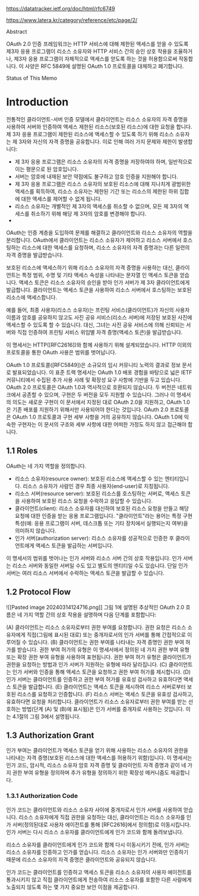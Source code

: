https://datatracker.ietf.org/doc/html/rfc6749

https://www.latera.kr/category/reference/etc/page/2/


Abstract
  
OAuth 2.0 인증 프레임워크는 HTTP 서비스에 대해 제한된 액세스를 얻을 수 있도록 제3자 응용 프로그램이 리소스 소유자와 HTTP 서비스 간의 승인 상호 작용을 조율하거나, 제3자 응용 프로그램이 자체적으로 액세스를 얻도록 하는 것을 허용함으로써 작동합니다. 
이 사양은 RFC 5849에 설명된 OAuth 1.0 프로토콜을 대체하고 폐기합니다.

Status of This Memo



# Introduction 
전통적인 클라이언트-서버 인증 모델에서 클라이언트는 리소스 소유자의 자격 증명을 사용하여 서버와 인증하여 액세스 제한된 리소스(보호된 리소스)에 대한 요청을 합니다. 제 3자 응용 프로그램이 제한된 리소스에 액세스할 수 있도록 하기 위해 리소스 소유자는 제 3자와 자신의 자격 증명을 공유합니다. 이로 인해 여러 가지 문제와 제한이 발생합니다:

- 제 3자 응용 프로그램은 리소스 소유자의 자격 증명을 저장하여야 하며, 일반적으로 이는 평문으로 된 암호입니다.
- 서버는 암호에 내재된 보안 약점에도 불구하고 암호 인증을 지원해야 합니다.
- 제 3자 응용 프로그램은 리소스 소유자의 보호된 리소스에 대해 지나치게 광범위한 액세스를 획득하여, 리소스 소유자는 제한된 기간 또는 리소스의 제한된 하위 집합에 대한 액세스를 제어할 수 없게 됩니다.
- 리소스 소유자는 개별적인 제 3자의 액세스를 취소할 수 없으며, 모든 제 3자의 액세스를 취소하기 위해 해당 제 3자의 암호를 변경해야 합니다.
- 
OAuth는 인증 계층을 도입하여 문제를 해결하고 클라이언트와 리소스 소유자의 역할을 분리합니다. OAuth에서 클라이언트는 리소스 소유자가 제어하고 리소스 서버에서 호스팅하는 리소스에 대한 액세스를 요청하며, 리소스 소유자의 자격 증명과는 다른 일련의 자격 증명을 발급받습니다.

보호된 리소스에 액세스하기 위해 리소스 소유자의 자격 증명을 사용하는 대신, 클라이언트는 특정 범위, 수명 및 기타 액세스 속성을 나타내는 문자열 인 액세스 토큰을 얻습니다. 액세스 토큰은 리소스 소유자의 승인을 받아 인가 서버가 제 3자 클라이언트에게 발급합니다. 클라이언트는 액세스 토큰을 사용하여 리소스 서버에서 호스팅하는 보호된 리소스에 액세스합니다.

예를 들어, 최종 사용자(리소스 소유자)는 프린팅 서비스(클라이언트)가 자신의 사용자 이름과 암호를 공유하지 않고도 사진 공유 서비스(리소스 서버)에 저장된 보호된 사진에 액세스할 수 있도록 할 수 있습니다. 대신, 그녀는 사진 공유 서비스에 의해 신뢰되는 서버와 직접 인증하여 프린팅 서비스 위임별 자격 증명(액세스 토큰)을 발급받습니다.

이 명세서는 HTTP([RFC2616])와 함께 사용하기 위해 설계되었습니다. HTTP 이외의 프로토콜을 통한 OAuth 사용은 범위를 벗어납니다.

OAuth 1.0 프로토콜([RFC5849])은 소규모의 임시 커뮤니티 노력의 결과로 정보 문서로 발표되었습니다. 이 표준 트랙 명세서는 OAuth 1.0 배포 경험을 바탕으로 넓은 IETF 커뮤니티에서 수집된 추가 사용 사례 및 확장성 요구 사항에 기반을 두고 있습니다. OAuth 2.0 프로토콜은 OAuth 1.0과 역사적으로 호환되지 않습니다. 두 버전은 네트워크에서 공존할 수 있으며, 구현은 두 버전을 모두 지원할 수 있습니다. 그러나 이 명세서의 의도는 새로운 구현이 이 문서에서 지정된 대로 OAuth 2.0을 지원하고, OAuth 1.0은 기존 배포를 지원하기 위해서만 사용되어야 한다는 것입니다. OAuth 2.0 프로토콜은 OAuth 1.0 프로토콜과 구현 세부 사항을 거의 공유하지 않습니다. OAuth 1.0에 익숙한 구현자는 이 문서의 구조와 세부 사항에 대한 어떠한 가정도 하지 않고 접근해야 합니다.


## 1.1 Roles
OAuth는 네 가지 역할을 정의합니다.

- 리소스 소유자(resource owner): 보호된 리소스에 액세스할 수 있는 엔티티입니다. 리소스 소유자가 사람인 경우 최종 사용자(end-user)로 지칭됩니다.
- 리소스 서버(resource server): 보호된 리소스를 호스팅하는 서버로, 액세스 토큰을 사용하여 보호된 리소스 요청을 수락하고 응답할 수 있습니다.
- 클라이언트(client): 리소스 소유자를 대신하여 보호된 리소스 요청을 만들고 해당 요청에 대한 인증을 받는 응용 프로그램입니다. "클라이언트"라는 용어는 특정 구현 특성(예: 응용 프로그램이 서버, 데스크톱 또는 기타 장치에서 실행되는지 여부)을 의미하지 않습니다.
- 인가 서버(authorization server): 리소스 소유자를 성공적으로 인증한 후 클라이언트에게 액세스 토큰을 발급하는 서버입니다.

이 명세서의 범위를 벗어나는 인가 서버와 리소스 서버 간의 상호 작용입니다. 인가 서버는 리소스 서버와 동일한 서버일 수도 있고 별도의 엔티티일 수도 있습니다. 단일 인가 서버는 여러 리소스 서버에서 수락하는 액세스 토큰을 발급할 수 있습니다.

## 1.2 Protocol Flow
![[Pasted image 20240314124716.png]]
그림 1에 설명된 추상적인 OAuth 2.0 흐름은 네 가지 역할 간의 상호 작용을 설명하며 다음 단계를 포함합니다:

(A) 클라이언트는 리소스 소유자로부터 권한 부여를 요청합니다. 권한 요청은 리소스 소유자에게 직접(그림에 표시된 대로) 또는 중개자로서의 인가 서버를 통해 간접적으로 이루어질 수 있습니다.
(B) 클라이언트는 권한 부여를 나타내는 자격 증명인 권한 부여 허가를 받습니다. 권한 부여 허가의 유형은 이 명세서에서 정의된 네 가지 권한 부여 유형 또는 확장 권한 부여 유형을 사용하여 표현됩니다. 권한 부여 허가 유형은 클라이언트가 권한을 요청하는 방법과 인가 서버가 지원하는 유형에 따라 달라집니다.
(C) 클라이언트는 인가 서버와 인증을 통해 액세스 토큰을 요청하고 권한 부여 허가를 제시합니다.
(D) 인가 서버는 클라이언트를 인증하고 권한 부여 허가를 유효성 검사하고 유효하다면 액세스 토큰을 발급합니다.
(E) 클라이언트는 액세스 토큰을 제시하여 리소스 서버로부터 보호된 리소스를 요청하고 인증합니다.
(F) 리소스 서버는 액세스 토큰을 유효성 검사하고, 유효하다면 요청을 처리합니다.
클라이언트가 리소스 소유자로부터 권한 부여를 받는 선호하는 방법(단계 (A) 및 (B)에 표시됨)은 인가 서버를 중개자로 사용하는 것입니다. 이는 4.1절의 그림 3에서 설명됩니다.


## 1.3 Authorization Grant
인가 부여는 클라이언트가 액세스 토큰을 얻기 위해 사용하는 리소스 소유자의 권한을 나타내는 자격 증명(보호된 리소스에 대한 액세스를 허용하기 위함)입니다. 이 명세서는 인가 코드, 암시적, 리소스 소유자 암호 자격 증명 및 클라이언트 자격 증명과 같이 네 가지 권한 부여 유형을 정의하며 추가 유형을 정의하기 위한 확장성 메커니즘도 제공합니다.

### 1.3.1 Authorization Code
인가 코드는 클라이언트와 리소스 소유자 사이에 중개자로서 인가 서버를 사용하여 얻습니다. 리소스 소유자에게 직접 권한을 요청하는 대신, 클라이언트는 리소스 소유자를 인가 서버(정의된대로 사용자 에이전트를 통해 [RFC2616]에서 정의함)로 이동시킵니다. 인가 서버는 다시 리소스 소유자를 클라이언트에게 인가 코드와 함께 돌려보냅니다.

리소스 소유자를 클라이언트에게 인가 코드와 함께 다시 이동시키기 전에, 인가 서버는 리소스 소유자를 인증하고 인가를 얻습니다. 리소스 소유자는 인가 서버와만 인증하기 때문에 리소스 소유자의 자격 증명은 클라이언트와 공유되지 않습니다.

인가 코드는 클라이언트를 인증하고 액세스 토큰을 리소스 소유자의 사용자 에이전트를 통과시키지 않고 직접 클라이언트에게 전송하여 리소스 소유자를 포함한 다른 사람에게 노출되지 않도록 하는 몇 가지 중요한 보안 이점을 제공합니다.